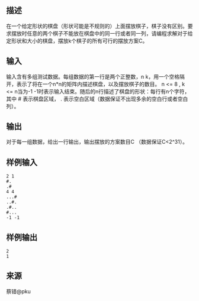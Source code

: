 ## 描述


在一个给定形状的棋盘（形状可能是不规则的）上面摆放棋子，棋子没有区别。要求摆放时任意的两个棋子不能放在棋盘中的同一行或者同一列，请编程求解对于给定形状和大小的棋盘，摆放k个棋子的所有可行的摆放方案C。

## 输入


输入含有多组测试数据。每组数据的第一行是两个正整数，n k，用一个空格隔开，表示了将在一个n*n的矩阵内描述棋盘，以及摆放棋子的数目。 n <= 8 ,  k <= n当为-1 -1时表示输入结束。随后的n行描述了棋盘的形状：每行有n个字符，其中 # 表示棋盘区域， . 表示空白区域（数据保证不出现多余的空白行或者空白列）。

## 输出


对于每一组数据，给出一行输出，输出摆放的方案数目C （数据保证C<2^31）。

## 样例输入


```
2 1
#.
.#
4 4
...#
..#.
.#..
#...
-1 -1

```


## 样例输出


```
2
1

```


## 来源


蔡错@pku

